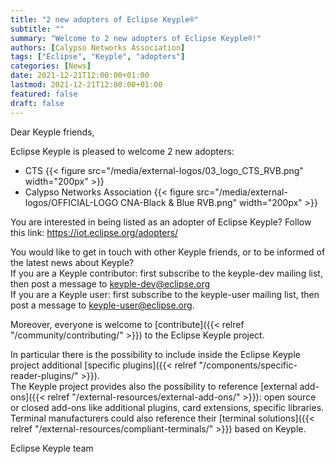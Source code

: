 ```yaml
---
title: "2 new adopters of Eclipse Keyple®"
subtitle: ""
summary: "Welcome to 2 new adopters of Eclipse Keyple®!"
authors: [Calypso Networks Association]
tags: ["Eclipse", "Keyple", "adopters"]
categories: [News]
date: 2021-12-21T12:00:00+01:00
lastmod: 2021-12-21T12:00:00+01:00
featured: false
draft: false
---
```


Dear Keyple friends,

Eclipse Keyple is pleased to welcome 2 new adopters:
- CTS
  {{< figure src="/media/external-logos/03_logo_CTS_RVB.png" width="200px" >}}
- Calypso Networks Association 
  {{< figure src="/media/external-logos/OFFICIAL-LOGO CNA-Black & Blue RVB.png" width="200px" >}}

You are interested in being listed as an adopter of Eclipse Keyple? Follow this link: https://iot.eclipse.org/adopters/

You would like to get in touch with other Keyple friends, or to be informed of the latest news about Keyple?\
If you are a Keyple contributor: first subscribe to the keyple-dev mailing list, then post a message to keyple-dev@eclipse.org\
If you are a Keyple user: first subscribe to the keyple-user mailing list, then post a message to keyple-user@eclipse.org.

Moreover, everyone is welcome to [contribute]({{< relref "/community/contributing/" >}}) to the Eclipse Keyple project.

In particular there is the possibility to include inside the Eclipse Keyple project additional [specific plugins]({{< relref "/components/specific-reader-plugins/" >}}).\
The Keyple project provides also the possibility to reference [external add-ons]({{< relref "/external-resources/external-add-ons/" >}}): open source or closed add-ons like additional plugins, card extensions, specific libraries.\
Terminal manufacturers could also reference their [terminal solutions]({{< relref "/external-resources/compliant-terminals/" >}}) based on Keyple.

Eclipse Keyple team